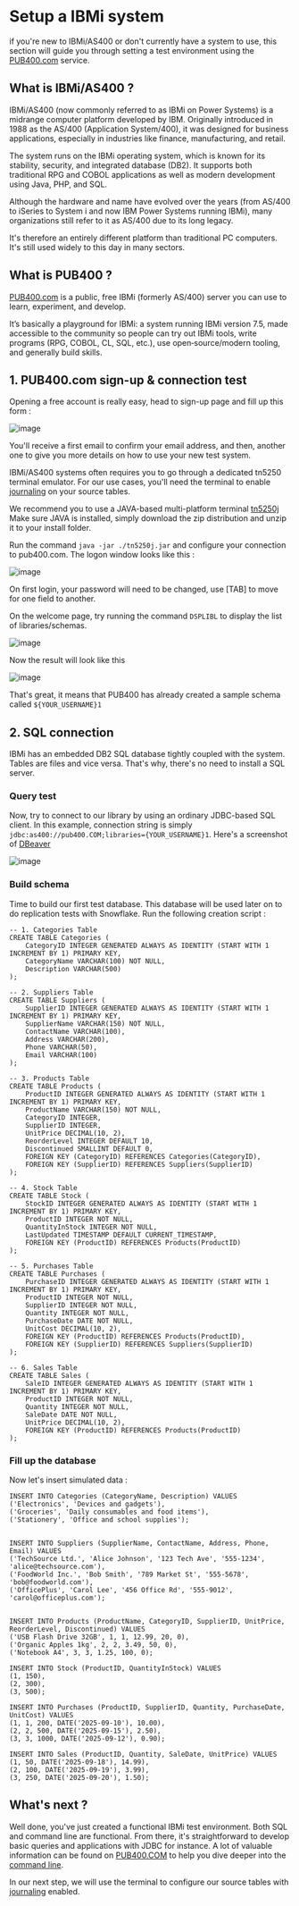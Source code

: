 # Setup a IBMi system

if you're new to IBMi/AS400 or don't currently have a system to use, this section will guide you through setting a test 
environment using the [PUB400.com](https://www.pub400.com) service.

## What is IBMi/AS400 ?

IBMi/AS400 (now commonly referred to as IBMi on Power Systems) is a midrange computer platform developed by IBM. Originally introduced in 1988 as the AS/400 (Application System/400), it was designed for business applications, especially in industries like finance, manufacturing, and retail.

The system runs on the IBMi operating system, which is known for its stability, security, and integrated database (DB2). It supports both traditional RPG and COBOL applications as well as modern development using Java, PHP, and SQL.

Although the hardware and name have evolved over the years (from AS/400 to iSeries to System i and now IBM Power Systems running IBMi), many organizations still refer to it as AS/400 due to its long legacy.

It's therefore an entirely different platform than traditional PC computers. It's still used widely to this day in many sectors.

## What is PUB400 ?
[PUB400.com](https://www.pub400.com) is a public, free IBMi (formerly AS/400) server you can use to learn, experiment, and develop.

It’s basically a playground for IBMi: a system running IBMi version 7.5, made accessible to the community so people can try out IBMi tools, 
write programs (RPG, COBOL, CL, SQL, etc.), use open‑source/modern tooling, and generally build skills.

## 1. PUB400.com sign-up & connection test

Opening a free account is really easy, head to sign-up page and fill up this form :

![image](pub400_signup.png)

You'll receive a first email to confirm your email address, and then, another one to give you more details 
on how to use your new test system.

IBMi/AS400 systems often requires you to go through a dedicated tn5250 terminal emulator. For our use cases, 
you'll need the terminal to enable [journaling](./journaling.md) on your source tables.

We recommend you to use a JAVA-based multi-platform terminal [tn5250j](http://tn5250j.org/)
Make sure JAVA is installed, simply download the zip distribution and unzip it to your install folder.

Run the command ```java -jar ./tn5250j.jar``` and configure your connection to pub400.com. The logon window looks like this :

![image](logon_as400.png)

On first login, your password will need to be changed, use [TAB] to move for one field to another.

On the welcome page, try running the command ```DSPLIBL``` to display the list of libraries/schemas.

![image](dsplibl.png)

Now the result will look like this

![image](dsplibl_result.png)

That's great, it means that PUB400 has already created a sample schema called ```${YOUR_USERNAME}1```


## 2. SQL connection
IBMi has an embedded DB2 SQL database tightly coupled with the system. Tables are files and vice versa. That's why, 
there's no need to install a SQL server.

### Query test

Now, try to connect to our library by using an ordinary JDBC-based SQL client. In this example, 
connection string is simply ```jdbc:as400://pub400.COM;libraries={YOUR_USERNAME}1```. Here's a screenshot of [DBeaver](https://dbeaver.io/)

![image](dbbeaver.png)


### Build schema

Time to build our first test database. This database will be used later on to do replication tests with Snowflake.
Run the following creation script :

```oracle-sql
-- 1. Categories Table
CREATE TABLE Categories (
    CategoryID INTEGER GENERATED ALWAYS AS IDENTITY (START WITH 1 INCREMENT BY 1) PRIMARY KEY,
    CategoryName VARCHAR(100) NOT NULL,
    Description VARCHAR(500)
);

-- 2. Suppliers Table
CREATE TABLE Suppliers (
    SupplierID INTEGER GENERATED ALWAYS AS IDENTITY (START WITH 1 INCREMENT BY 1) PRIMARY KEY,
    SupplierName VARCHAR(150) NOT NULL,
    ContactName VARCHAR(100),
    Address VARCHAR(200),
    Phone VARCHAR(50),
    Email VARCHAR(100)
);

-- 3. Products Table
CREATE TABLE Products (
    ProductID INTEGER GENERATED ALWAYS AS IDENTITY (START WITH 1 INCREMENT BY 1) PRIMARY KEY,
    ProductName VARCHAR(150) NOT NULL,
    CategoryID INTEGER,
    SupplierID INTEGER,
    UnitPrice DECIMAL(10, 2),
    ReorderLevel INTEGER DEFAULT 10,
    Discontinued SMALLINT DEFAULT 0,
    FOREIGN KEY (CategoryID) REFERENCES Categories(CategoryID),
    FOREIGN KEY (SupplierID) REFERENCES Suppliers(SupplierID)
);

-- 4. Stock Table
CREATE TABLE Stock (
    StockID INTEGER GENERATED ALWAYS AS IDENTITY (START WITH 1 INCREMENT BY 1) PRIMARY KEY,
    ProductID INTEGER NOT NULL,
    QuantityInStock INTEGER NOT NULL,
    LastUpdated TIMESTAMP DEFAULT CURRENT_TIMESTAMP,
    FOREIGN KEY (ProductID) REFERENCES Products(ProductID)
);

-- 5. Purchases Table
CREATE TABLE Purchases (
    PurchaseID INTEGER GENERATED ALWAYS AS IDENTITY (START WITH 1 INCREMENT BY 1) PRIMARY KEY,
    ProductID INTEGER NOT NULL,
    SupplierID INTEGER NOT NULL,
    Quantity INTEGER NOT NULL,
    PurchaseDate DATE NOT NULL,
    UnitCost DECIMAL(10, 2),
    FOREIGN KEY (ProductID) REFERENCES Products(ProductID),
    FOREIGN KEY (SupplierID) REFERENCES Suppliers(SupplierID)
);

-- 6. Sales Table
CREATE TABLE Sales (
    SaleID INTEGER GENERATED ALWAYS AS IDENTITY (START WITH 1 INCREMENT BY 1) PRIMARY KEY,
    ProductID INTEGER NOT NULL,
    Quantity INTEGER NOT NULL,
    SaleDate DATE NOT NULL,
    UnitPrice DECIMAL(10, 2),
    FOREIGN KEY (ProductID) REFERENCES Products(ProductID)
);
```

### Fill up the database

Now let's insert simulated data :

```oracle-sql
INSERT INTO Categories (CategoryName, Description) VALUES
('Electronics', 'Devices and gadgets'),
('Groceries', 'Daily consumables and food items'),
('Stationery', 'Office and school supplies');


INSERT INTO Suppliers (SupplierName, ContactName, Address, Phone, Email) VALUES
('TechSource Ltd.', 'Alice Johnson', '123 Tech Ave', '555-1234', 'alice@techsource.com'),
('FoodWorld Inc.', 'Bob Smith', '789 Market St', '555-5678', 'bob@foodworld.com'),
('OfficePlus', 'Carol Lee', '456 Office Rd', '555-9012', 'carol@officeplus.com');


INSERT INTO Products (ProductName, CategoryID, SupplierID, UnitPrice, ReorderLevel, Discontinued) VALUES
('USB Flash Drive 32GB', 1, 1, 12.99, 20, 0),
('Organic Apples 1kg', 2, 2, 3.49, 50, 0),
('Notebook A4', 3, 3, 1.25, 100, 0);

INSERT INTO Stock (ProductID, QuantityInStock) VALUES
(1, 150),
(2, 300),
(3, 500);

INSERT INTO Purchases (ProductID, SupplierID, Quantity, PurchaseDate, UnitCost) VALUES
(1, 1, 200, DATE('2025-09-10'), 10.00),
(2, 2, 500, DATE('2025-09-15'), 2.50),
(3, 3, 1000, DATE('2025-09-12'), 0.90);

INSERT INTO Sales (ProductID, Quantity, SaleDate, UnitPrice) VALUES
(1, 50, DATE('2025-09-18'), 14.99),
(2, 100, DATE('2025-09-19'), 3.99),
(3, 250, DATE('2025-09-20'), 1.50);
```

## What's next ?

Well done, you've just created a functional IBMi test environment. Both SQL and command line are functional. 
From there, it's straightforward to develop basic queries and applications with JDBC for instance. 
A lot of valuable information can be found on [PUB400.COM](https://www.pub400.com) to help you dive deeper into the [command line](https://www.ibm.com/docs/en/i/7.4.0?topic=product-i-commands).

In our next step, we will use the terminal to configure our source tables with [journaling](journaling.md) enabled. 